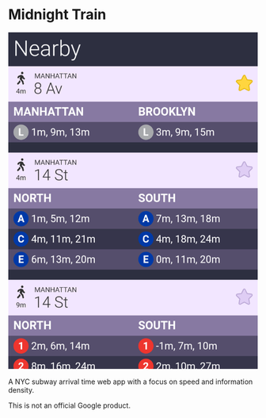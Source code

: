 # Midnight Train

![](screenshot.png)

A NYC subway arrival time web app with a focus on speed and information density.

This is not an official Google product.
